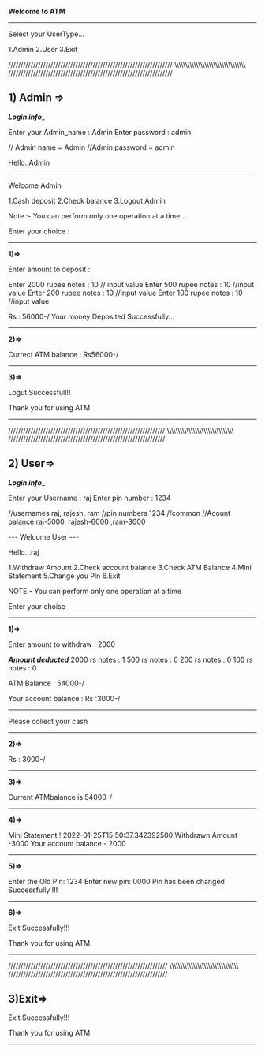 **Welcome to ATM**
_________________________
Select your UserType...

1.Admin
2.User
3.Exit

//////////////////////////////////////////////////////////////////
\\\\\\\\\\\\\\\\\\\\\\\\\\\\\\\\\\\\\\\\\\\\\\\\\\\\\\\\\\\\\\\\\\
//////////////////////////////////////////////////////////////////

## 1) Admin =>

_____Login info______

Enter your Admin_name : Admin
Enter password : admin

// Admin name = Admin
//Admin password = admin



Hello..Admin
______________
Welcome Admin

1.Cash deposit
2.Check balance
3.Logout Admin

Note :-  You can perform only one operation at a time...

Enter your choice :
__________________________________________________________
**1)=>**

Enter amount to deposit :

Enter 2000 rupee notes :
10				// input value
Enter 500 rupee notes :
10				//input value
Enter 200 rupee notes :
10				//input value
Enter 100 rupee notes :
10				//input value

Rs : 56000-/
Your money Deposited Successfully...
__________________________________________________________
**2)=>**

Currect ATM balance : Rs56000-/
__________________________________________________________
**3)=>**

Logut Successfull!!

Thank you for using ATM
__________________________________________________________

///////////////////////////////////////////////////////////////
\\\\\\\\\\\\\\\\\\\\\\\\\\\\\\\\\\\\\\\\\\\\\\\\\\\\\\\\\\\\\\\
///////////////////////////////////////////////////////////////

## 2) User=>


_____Login info______

Enter your Username : raj
Enter pin number : 1234


//usernames  	raj,  rajesh,  ram
//pin numbers	1234        //common
//Acount balance  	raj-5000,   rajesh-6000   ,ram-3000

--- Welcome User ---

 Hello...raj

1.Withdraw Amount
2.Check account balance
3.Check ATM Balance
4.Mini Statement
5.Change you Pin
6.Exit

NOTE:-  You can perform only one operation at a time

Enter your choise

__________________________________________________________________
**1)=>**

Enter amount to withdraw : 2000

___Amount deducted___
2000 rs notes : 1
500 rs notes : 0
200 rs notes : 0
100 rs notes : 0

ATM Balance : 54000-/

Your account balance : Rs :3000-/
- - - - - - - -
Please collect your cash
___________________________________________________________________
**2)=>**

Rs : 3000-/
___________________________________________________________________
**3)=>**

Current ATMbalance is 54000-/
___________________________________________________________________
**4)=>**

Mini Statement !
2022-01-25T15:50:37.342392500
Withdrawn Amount -3000
Your account balance - 2000

___________________________________________________________________
**5)=>**

Enter the Old Pin: 1234
Enter new pin: 0000
Pin has been changed Successfully !!!
____________________________________________________________________
**6)=>**

Exit Successfully!!!

Thank you for using ATM
____________________________________________________________________

////////////////////////////////////////////////////////////////
\\\\\\\\\\\\\\\\\\\\\\\\\\\\\\\\\\\\\\\\\\\\\\\\\\\\\\\\\\\\\\\\
////////////////////////////////////////////////////////////////

## 3)Exit=>

Exit Successfully!!!

Thank you for using ATM
____________________________________________________________________
